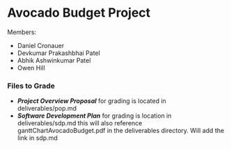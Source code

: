 # Avocado Budget Project
Members:

- Daniel Cronauer
- Devkumar Prakashbhai Patel
- Abhik Ashwinkumar Patel
- Owen Hill

### Files to Grade
- ***Project Overview Proposal*** for grading is located in deliverables/pop.md
- ***Software Development Plan*** for grading is location in deliverables/sdp.md this will also reference ganttChartAvocadoBudget.pdf in the deliverables directory. Will add the link in sdp.md
